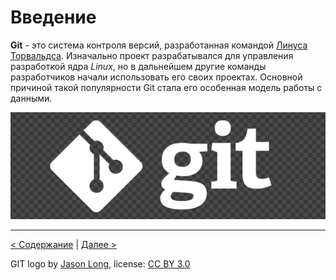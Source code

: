 # Введение

**Git** - это система контроля версий, разработанная командой [Линуса Торвальдса](https://ru.wikipedia.org/wiki/Торвальдс,_Линус). Изначально проект разрабатывался для управления разработкой ядра *Linux*, но в дальнейшем другие команды разработчиков начали использовать его своих проектах. Основной причиной такой популярности Git стала его особенная модель работы с данными.

![](./assets/git-logo_2.png)


---
[< Содержание](./readme.md) | [Далее >](./info.md)

GIT logo by [Jason Long](https://git-scm.com/downloads/logos), license: [CC BY 3.0](https://creativecommons.org/licenses/by/3.0/)